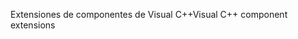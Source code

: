 <span data-ttu-id="1cfbb-101">Extensiones de componentes de Visual C++</span><span class="sxs-lookup"><span data-stu-id="1cfbb-101">Visual C++ component extensions</span></span>